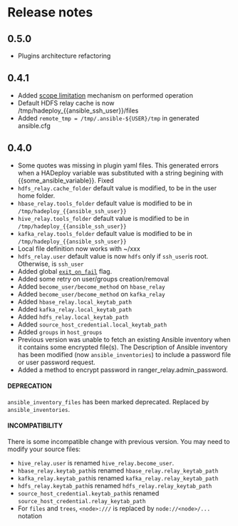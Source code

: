 # Release notes

## 0.5.0

- Plugins architecture refactoring

## 0.4.1

- Added [scope limitation](./altering_scope) mechanism on performed operation
- Default HDFS relay cache is now /tmp/hadeploy_{{ansible_ssh_user}}/files
- Added `remote_tmp = /tmp/.ansible-${USER}/tmp` in generated ansible.cfg

## 0.4.0

- Some quotes was missing in plugin yaml files. This generated errors when a HADeploy variable was substituted with a string begining with {{some_ansible_variable}}. Fixed
- `hdfs_relay.cache_folder` default value is modified, to be in the user home folder.
- `hbase_relay.tools_folder` default value is modified to be in `/tmp/hadeploy_{{ansible_ssh_user}}`
- `hive_relay.tools_folder` default value is modified to be in `/tmp/hadeploy_{{ansible_ssh_user}}`
- `kafka_relay.tools_folder` default value is modified to be in `/tmp/hadeploy_{{ansible_ssh_user}}`
- Local file definition now works with ~/xxx
- `hdfs_relay.user` default value is now `hdfs` only if `ssh_user`is root. Otherwise, is `ssh_user`
- Added global [`exit_on_fail`](../plugins_reference/inventory/exit_on_fail) flag.
- Added some retry on user/groups creation/removal
- Added `become_user/become_method` on `hbase_relay`
- Added `become_user/become_method` on `kafka_relay`
- Added `hbase_relay.local_keytab_path`
- Added `kafka_relay.local_keytab_path`
- Added `hdfs_relay.local_keytab_path`
- Added `source_host_credential.local_keytab_path`
- Added `groups` in `host_groups`
- Previous version was unable to fetch an existing Ansible inventory when it contains some encrypted file(s). 
The Description of Ansible inventory has been modified (now `ansible_inventories`) to include a password file or user password request.
- Added a method to encrypt password in ranger_relay.admin_password.   

#### DEPRECATION

`ansible_inventory_files` has been marked deprecated. Replaced by `ansible_inventories`.

#### INCOMPATIBILITY

There is some incompatible change with previous version. You may need to modify your source files:

* `hive_relay.user` is renamed `hive_relay.become_user`.
* `hbase_relay.keytab_path`is renamed `hbase_relay.relay_keytab_path`
* `kafka_relay.keytab_path`is renamed `kafka_relay.relay_keytab_path`
* `hdfs_relay.keytab_path`is renamed `hdfs_relay.relay_keytab_path`
* `source_host_credential.keytab_path`is renamed `source_host_credential.relay_keytab_path`
* For `files` and `trees`, `<node>:///` is replaced by `node://<node>/...` notation

